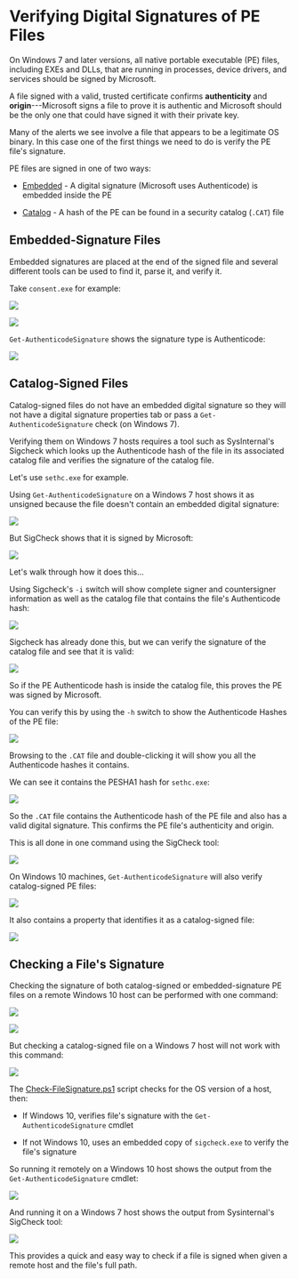 # Verifying Digital Signatures of PE Files

On Windows 7 and later versions, all native portable executable (PE)
files, including EXEs and DLLs, that are running in processes, device
drivers, and services should be signed by Microsoft.

A file signed with a valid, trusted certificate confirms
**authenticity** and **origin**---Microsoft signs a
file to prove it is authentic and Microsoft should be the only one that
could have signed it with their private key.

Many of the alerts we see involve a file that appears to be a legitimate
OS binary.  In this case one of the first things we need to do is
verify the PE file's signature.

PE files are signed in one of two ways:

- [Embedded](#embedded-signature-files) - A digital signature (Microsoft
    uses Authenticode) is embedded inside the PE

- [Catalog](#catalog-signed-files) - A hash of the PE can be
    found in a security catalog (`.CAT`) file

## Embedded-Signature Files

Embedded signatures are placed at the end of the signed file and several
different tools can be used to find it, parse it, and verify it.

Take `consent.exe` for example:

![](images/Verifying%20Digital%20Signatures%20of%20PE%20Files/image001.png)


![](images/Verifying%20Digital%20Signatures%20of%20PE%20Files/image002.png)


`Get-AuthenticodeSignature` shows the signature type is Authenticode:

![](images/Verifying%20Digital%20Signatures%20of%20PE%20Files/image003.png)


## Catalog-Signed Files

Catalog-signed files do not have an embedded digital signature so they
will not have a digital signature properties tab or pass a
`Get-AuthenticodeSignature` check (on Windows 7). 

Verifying them on Windows 7 hosts requires a tool such as SysInternal's
Sigcheck which looks up the Authenticode hash of the file in its
associated catalog file and verifies the signature of the catalog file.

Let's use `sethc.exe` for example.

Using `Get-AuthenticodeSignature` on a Windows 7 host shows it as
unsigned because the file doesn't contain an embedded digital signature:

![](images/Verifying%20Digital%20Signatures%20of%20PE%20Files/image004.png)


But SigCheck shows that it is signed by Microsoft:

![](images/Verifying%20Digital%20Signatures%20of%20PE%20Files/image005.png)


Let's walk through how it does this...

Using Sigcheck's `-i` switch will show complete signer and countersigner
information as well as the catalog file that contains the file's
Authenticode hash:

![](images/Verifying%20Digital%20Signatures%20of%20PE%20Files/image006.png)


Sigcheck has already done this, but we can verify the signature of the
catalog file and see that it is valid:

![](images/Verifying%20Digital%20Signatures%20of%20PE%20Files/image007.png)


So if the PE Authenticode hash is inside the catalog file, this proves
the PE was signed by Microsoft.

You can verify this by using the `-h` switch to show the Authenticode
Hashes of the PE file:

![](images/Verifying%20Digital%20Signatures%20of%20PE%20Files/image008.png)


Browsing to the `.CAT` file and double-clicking it will show you all the
Authenticode hashes it contains.

We can see it contains the PESHA1 hash for `sethc.exe`:

![](images/Verifying%20Digital%20Signatures%20of%20PE%20Files/image009.png)


So the `.CAT` file contains the Authenticode hash of the PE file and also
has a valid digital signature.  This confirms the PE file's authenticity
and origin.

This is all done in one command using the SigCheck tool:

![](images/Verifying%20Digital%20Signatures%20of%20PE%20Files/image005.png)


On Windows 10 machines, `Get-AuthenticodeSignature` will also verify
catalog-signed PE files:

![](images/Verifying%20Digital%20Signatures%20of%20PE%20Files/image010.png)


It also contains a property that identifies it as a catalog-signed file:

![](images/Verifying%20Digital%20Signatures%20of%20PE%20Files/image011.png)


## Checking a File's Signature

Checking the signature of both catalog-signed or embedded-signature PE
files on a remote Windows 10 host can be performed with one command:

![](images/Verifying%20Digital%20Signatures%20of%20PE%20Files/image012.png)


![](images/Verifying%20Digital%20Signatures%20of%20PE%20Files/image013.png)


But checking a catalog-signed file on a Windows 7 host will not work
with this command:

![](images/Verifying%20Digital%20Signatures%20of%20PE%20Files/image014.png)


The
[Check-FileSignature.ps1]() script checks for the OS version of a host, then:

- If Windows 10, verifies file's signature with the
    `Get-AuthenticodeSignature` cmdlet

- If not Windows 10, uses an embedded copy of `sigcheck.exe` to verify
    the file's signature

So running it remotely on a Windows 10 host shows the output from the
`Get-AuthenticodeSignature` cmdlet:

![](images/Verifying%20Digital%20Signatures%20of%20PE%20Files/image015.png)


And running it on a Windows 7 host shows the output from Sysinternal's
SigCheck tool:

![](images/Verifying%20Digital%20Signatures%20of%20PE%20Files/image016.png)


This provides a quick and easy way to check if a file is signed when
given a remote host and the file's full path.
